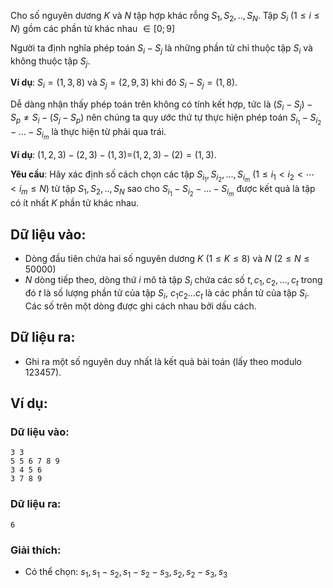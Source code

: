 <!--
**<center>NGUỒN: VOI Training Camp 3H  (Ngày 03/11/2016 Am)</center>**
-->

Cho số nguyên dương $K$ và $N$ tập hợp khác rỗng $S_1,S_2,..,S_N$. Tập $S_i\  (1≤i≤N)$ gồm các phần tử khác nhau $∈[0;9]$

Người ta định nghĩa phép toán $S_i-S_j$ là những phần tử chỉ thuộc tập $S_i$ và không thuộc tập $S_j$.

**Ví dụ**: $S_i=(1,3,8)$ và $S_j=(2,9,3)$ khi đó $S_i-S_j=(1,8)$.

Dễ dàng nhận thấy phép toán trên không có tính kết hợp, tức là $(S_i-S_j )-S_p≠S_i-(S_j-S_p)$ nên chúng ta quy ước thứ tự thực hiện phép toán $S_{i_1}-S_{i_2}-…-S_{i_m}$ là thực hiện từ phải qua trái.

**Ví dụ**: $(1,2,3)-(2,3)-(1,3)$=$(1,2,3)-(2)=(1,3)$.

**Yêu cầu**: Hãy xác định số cách chọn các tập $S_{i_1},S_{i_2},…,S_{i_m}\  (1≤i_1<i_2<⋯<i_m≤N)$ từ tập $S_1,S_2,..,S_N$ sao cho $S_{i_1}-S_{i_2}-…-S_{i_m}$ được kết quả là tập có ít nhất $K$ phần tử khác nhau.

## Dữ liệu vào:
- Dòng đầu tiên chứa hai số nguyên dương $K\ (1≤K≤8)$ và $N\ (2≤N≤50000)$
- $N$ dòng tiếp theo, dòng thứ $i$ mô tả tập $S_i$ chứa các số $t, c_1,  c_2, \ldots, c_t$ trong đó $t$ là số lượng phần tử của tập $S_i$, $c_1  c_2 \ldots c_t$ là các phần tử của tập $S_i$.
Các số trên một dòng được ghi cách nhau bởi dấu cách.

## Dữ liệu ra:
- Ghi ra một số nguyên duy nhất là kết quả bài toán (lấy theo modulo $123457$).

## Ví dụ:
### Dữ liệu vào:
```
3 3
5 5 6 7 8 9
3 4 5 6
3 7 8 9
```

### Dữ liệu ra:
```
6
```

### Giải thích:
- Có thể chọn: $s_1,s_1-s_2,s_1-s_2-s_3,s_2,s_2-s_3,s_3$